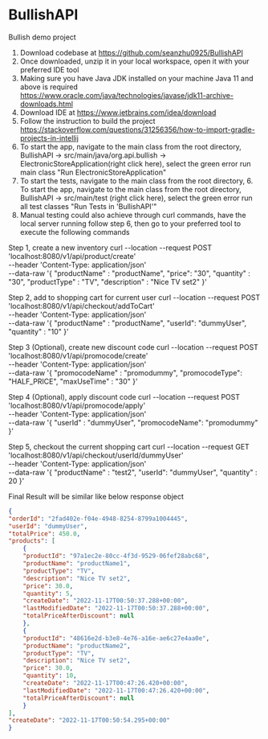 # BullishAPI

Bullish demo project

1. Download codebase at
   https://github.com/seanzhu0925/BullishAPI
2. Once downloaded, unzip it in your local workspace, open it with your preferred IDE tool
3. Making sure you have Java JDK installed on your machine Java 11 and above is required
   https://www.oracle.com/java/technologies/javase/jdk11-archive-downloads.html
4. Download IDE at https://www.jetbrains.com/idea/download
5. Follow the instruction to build the project
   https://stackoverflow.com/questions/31256356/how-to-import-gradle-projects-in-intellij
6. To start the app, navigate to the main class from the root directory, BullishAPI -> src/main/java/org.api.bullish ->
   ElectronicStoreApplication(right click here), select the green error run main class "Run ElectronicStoreApplication"
7. To start the tests, navigate to the main class from the root directory, 6. To start the app, navigate to the main
   class from the root directory, BullishAPI -> src/main/test (right click here), select the green error run all test
   classes "Run Tests in 'BullishAPI'"
8. Manual testing could also achieve through curl commands, have the local server running follow step 6, then go to your
   preferred tool to execute the following commands

Step 1, create a new inventory
curl --location --request POST 'localhost:8080/v1/api/product/create' \
--header 'Content-Type: application/json' \
--data-raw '{
"productName" : "productName",
"price": "30",
"quantity" :  "30",
"productType" : "TV",
"description" : "Nice TV set2"
}'

Step 2, add to shopping cart for current user
curl --location --request POST 'localhost:8080/v1/api/checkout/addToCart' \
--header 'Content-Type: application/json' \
--data-raw '{
"productName" : "productName",
"userId": "dummyUser",
"quantity" :  "10"
}'

Step 3 (Optional), create new discount code
curl --location --request POST 'localhost:8080/v1/api/promocode/create' \
--header 'Content-Type: application/json' \
--data-raw '{
"promocodeName" : "promodummy",
"promocodeType": "HALF_PRICE",
"maxUseTime" :  "30"
}'

Step 4 (Optional), apply discount code
curl --location --request POST 'localhost:8080/v1/api/promocode/apply' \
--header 'Content-Type: application/json' \
--data-raw '{
"userId" : "dummyUser",
"promocodeName": "promodummy"
}'

Step 5, checkout the current shopping cart
curl --location --request GET 'localhost:8080/v1/api/checkout/userId/dummyUser' \
--header 'Content-Type: application/json' \
--data-raw '{
"productName" : "test2",
"userId": "dummyUser",
"quantity" :  20
}'

Final Result will be similar like below response object

```json
{
"orderId": "2fad402e-f04e-4948-8254-8799a1004445",
"userId": "dummyUser",
"totalPrice": 450.0,
"products": [
    {
    "productId": "97a1ec2e-80cc-4f3d-9529-06fef28abc68",
    "productName": "productName1",
    "productType": "TV",
    "description": "Nice TV set2",
    "price": 30.0,
    "quantity": 5,
    "createDate": "2022-11-17T00:50:37.288+00:00",
    "lastModifiedDate": "2022-11-17T00:50:37.288+00:00",
    "totalPriceAfterDiscount": null
    },
    {
    "productId": "48616e2d-b3e8-4e76-a16e-ae6c27e4aa0e",
    "productName": "productName2",
    "productType": "TV",
    "description": "Nice TV set2",
    "price": 30.0,
    "quantity": 10,
    "createDate": "2022-11-17T00:47:26.420+00:00",
    "lastModifiedDate": "2022-11-17T00:47:26.420+00:00",
    "totalPriceAfterDiscount": null
    }
],
"createDate": "2022-11-17T00:50:54.295+00:00"
}
```